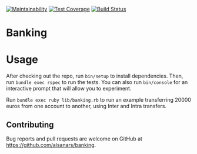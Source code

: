 [![Maintainability](https://api.codeclimate.com/v1/badges/19372f08187fb65f9356/maintainability)](https://codeclimate.com/github/alsanars/banking/maintainability)
[![Test Coverage](https://api.codeclimate.com/v1/badges/19372f08187fb65f9356/test_coverage)](https://codeclimate.com/github/alsanars/banking/test_coverage)
[![Build Status](https://travis-ci.org/alsanars/banking.svg?branch=master)](https://travis-ci.org/alsanars/banking)

# Banking

# Usage

After checking out the repo, run `bin/setup` to install dependencies. Then, run `bundle exec rspec` to run the tests. You can also run `bin/console` for an interactive prompt that will allow you to experiment.

Run `bundle exec ruby lib/banking.rb` to run an example transferring 20000 euros from one account to another, using Inter and Intra transfers.


## Contributing

Bug reports and pull requests are welcome on GitHub at https://github.com/alsanars/banking.
